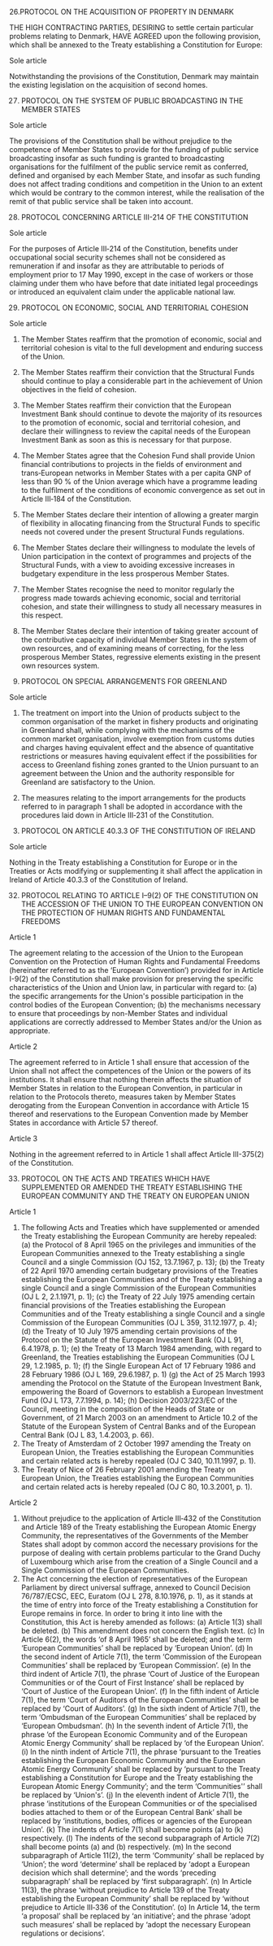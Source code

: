 26.PROTOCOL ON THE ACQUISITION OF PROPERTY IN DENMARK 

THE HIGH CONTRACTING PARTIES,
DESIRING to settle certain particular problems relating to Denmark,
HAVE AGREED upon the following provision, which shall be annexed to the Treaty establishing a Constitution for
Europe:

Sole article

Notwithstanding the provisions of the Constitution, Denmark may maintain the existing legislation
on the acquisition of second homes.

27. PROTOCOL ON THE SYSTEM OF PUBLIC BROADCASTING IN THE MEMBER STATES

<!-- THE HIGH CONTRACTING PARTIES,
CONSIDERING that the system of public broadcasting in the Member States is directly related to the democratic, social
and cultural needs of each society and to the need to preserve media pluralism,
HAVE AGREED UPON the following interpretative provisions, which shall be annexed to the Treaty establishing a
Constitution for Europe: -->

Sole article

The provisions of the Constitution shall be without prejudice to the competence of Member States to provide for the funding of public service broadcasting insofar as such funding is granted to
broadcasting organisations for the fulfilment of the public service remit as conferred, defined and
organised by each Member State, and insofar as such funding does not affect trading conditions and
competition in the Union to an extent which would be contrary to the common interest, while the
realisation of the remit of that public service shall be taken into account.

28. PROTOCOL CONCERNING ARTICLE III-214 OF THE CONSTITUTION

<!-- THE HIGH CONTRACTING PARTIES,
HAVE AGREED upon the following provision, which shall be annexed to the Treaty establishing a Constitution for
Europe: -->

Sole article

For the purposes of Article III‑214 of the Constitution, benefits under occupational social security
schemes shall not be considered as remuneration if and insofar as they are attributable to periods of
employment prior to 17 May 1990, except in the case of workers or those claiming under them who
have before that date initiated legal proceedings or introduced an equivalent claim under the
applicable national law.

29. PROTOCOL ON ECONOMIC, SOCIAL AND TERRITORIAL COHESION

<!-- THE HIGH CONTRACTING PARTIES,
RECALLING that Article I‑3 of the Constitution includes the objective of promoting economic, social and territorial
cohesion and solidarity between Member States and that the said cohesion figures among the areas of shared
competence of the Union listed in Article I‑14(2)(c) of the Constitution;
RECALLING that the provisions of Section 3 of Chapter III of Title III of Part III of the Constitution, on economic, social
and territorial cohesion as a whole provide the legal basis for consolidating and further developing the Union's action in
this field, including the creation of a fund;
RECALLING that Article III‑223 of the Constitution envisages setting up a Cohesion Fund;
NOTING that the European Investment Bank is lending large and increasing amounts for the benefit of the poorer
regions;
NOTING the desire for greater flexibility in the arrangements for allocations from the Structural Funds;
NOTING the desire for modulation of the levels of Union participation in programmes and projects in certain Member
States;
NOTING the proposal to take greater account of the relative prosperity of Member States in the system of own
resources,
HAVE AGREED upon the following provisions, which shall be annexed to the Treaty establishing a Constitution for
Europe: -->

Sole article

1. The Member States reaffirm that the promotion of economic, social and territorial cohesion is vital to the full development and enduring success of the Union.
2. The Member States reaffirm their conviction that the Structural Funds should continue to play a
considerable part in the achievement of Union objectives in the field of cohesion.
3. The Member States reaffirm their conviction that the European Investment Bank should
continue to devote the majority of its resources to the promotion of economic, social and territorial
cohesion, and declare their willingness to review the capital needs of the European Investment Bank
as soon as this is necessary for that purpose.
4. The Member States agree that the Cohesion Fund shall provide Union financial contributions to
projects in the fields of environment and trans‑European networks in Member States with a per
capita GNP of less than 90 % of the Union average which have a programme leading to the fulfilment
of the conditions of economic convergence as set out in Article III‑184 of the Constitution.
5. The Member States declare their intention of allowing a greater margin of flexibility in allocating
financing from the Structural Funds to specific needs not covered under the present Structural Funds
regulations.
6. The Member States declare their willingness to modulate the levels of Union participation in the
context of programmes and projects of the Structural Funds, with a view to avoiding excessive
increases in budgetary expenditure in the less prosperous Member States.
7. The Member States recognise the need to monitor regularly the progress made towards achieving
economic, social and territorial cohesion, and state their willingness to study all necessary measures
in this respect.
8. The Member States declare their intention of taking greater account of the contributive capacity
of individual Member States in the system of own resources, and of examining means of correcting,
for the less prosperous Member States, regressive elements existing in the present own resources
system.


30. PROTOCOL ON SPECIAL ARRANGEMENTS FOR GREENLAND

<!-- THE HIGH CONTRACTING PARTIES,
HAVE AGREED upon the following provisions, which shall be annexed to the Treaty establishing a Constitution for
Europe: -->

Sole article

1. The treatment on import into the Union of products subject to the common organisation of the market in fishery products and originating in Greenland shall, while complying with the mechanisms of the common market organisation, involve exemption from customs duties and charges having equivalent effect and the absence of quantitative restrictions or measures having equivalent effect if the possibilities for access to Greenland fishing zones granted to the Union pursuant to an agreement between the Union and the authority responsible for Greenland are satisfactory to the Union.

2. The measures relating to the import arrangements for the products referred to in paragraph 1
shall be adopted in accordance with the procedures laid down in Article III‑231 of the Constitution.


31. PROTOCOL ON ARTICLE 40.3.3 OF THE CONSTITUTION OF IRELAND

<!-- THE HIGH CONTRACTING PARTIES
HAVE AGREED upon the following provision, which shall be annexed to the Treaty establishing a Constitution for
Europe and to the Treaty establishing the European Atomic Energy Community: -->

Sole article

Nothing in the Treaty establishing a Constitution for Europe or in the Treaties or Acts modifying or
supplementing it shall affect the application in Ireland of Article 40.3.3 of the Constitution of
Ireland.

32. PROTOCOL RELATING TO ARTICLE I–9(2) OF THE CONSTITUTION ON THE ACCESSION
OF THE UNION TO THE EUROPEAN CONVENTION ON THE PROTECTION OF HUMAN RIGHTS
AND FUNDAMENTAL FREEDOMS

<!-- THE HIGH CONTRACTING PARTIES
HAVE AGREED on the following provisions, which shall be annexed to the Treaty establishing a Constitution for
Europe: -->

Article 1

The agreement relating to the accession of the Union to the European Convention on the Protection
of Human Rights and Fundamental Freedoms (hereinafter referred to as the ‘European Convention’)
provided for in Article I-9(2) of the Constitution shall make provision for preserving the specific
characteristics of the Union and Union law, in particular with regard to:
(a) the specific arrangements for the Union's possible participation in the control bodies of the
European Convention;
(b) the mechanisms necessary to ensure that proceedings by non-Member States and individual
applications are correctly addressed to Member States and/or the Union as appropriate.

Article 2

The agreement referred to in Article 1 shall ensure that accession of the Union shall not affect the
competences of the Union or the powers of its institutions. It shall ensure that nothing therein affects
the situation of Member States in relation to the European Convention, in particular in relation to the
Protocols thereto, measures taken by Member States derogating from the European Convention in
accordance with Article 15 thereof and reservations to the European Convention made by Member
States in accordance with Article 57 thereof.

Article 3

Nothing in the agreement referred to in Article 1 shall affect Article III-375(2) of the Constitution.

33. PROTOCOL ON THE ACTS AND TREATIES WHICH HAVE SUPPLEMENTED OR AMENDED THE TREATY ESTABLISHING THE EUROPEAN COMMUNITY AND THE TREATY ON EUROPEAN UNION

<!-- THE HIGH CONTRACTING PARTIES,
WHEREAS Article IV-437(1) of the Constitution repeals the Treaty establishing the European Community and the
Treaty on European Union and the Acts and Treaties which have supplemented or amended them;
WHEREAS a list should be drawn up of the acts and treaties referred to in Article IV-437(1);
WHEREAS the substance of Article 9(7) of the Treaty of Amsterdam should be incorporated;
RECALLING that the Act of 20 September 1976 concerning the election of representatives of the European Parliament
by direct universal suffrage is to remain in force,
HAVE AGREED upon the following provisions, which are annexed to the Treaty establishing a Constitution for Europe
and to the Treaty establishing the European Atomic Energy Community: -->

Article 1
1. The following Acts and Treaties which have supplemented or amended the Treaty establishing
the European Community are hereby repealed:
(a) the Protocol of 8 April 1965 on the privileges and immunities of the European Communities
annexed to the Treaty establishing a single Council and a single Commission (OJ 152, 13.7.1967,
p. 13);
(b) the Treaty of 22 April 1970 amending certain budgetary provisions of the Treaties establishing
the European Communities and of the Treaty establishing a single Council and a single
Commission of the European Communities (OJ L 2, 2.1.1971, p. 1);
(c) the Treaty of 22 July 1975 amending certain financial provisions of the Treaties establishing the
European Communities and of the Treaty establishing a single Council and a single Commission
of the European Communities (OJ L 359, 31.12.1977, p. 4);
(d) the Treaty of 10 July 1975 amending certain provisions of the Protocol on the Statute of the
European Investment Bank (OJ L 91, 6.4.1978, p. 1);
(e) the Treaty of 13 March 1984 amending, with regard to Greenland, the Treaties establishing the
European Communities (OJ L 29, 1.2.1985, p. 1);
(f) the Single European Act of 17 February 1986 and 28 February 1986 (OJ L 169, 29.6.1987, p. 1)
(g) the Act of 25 March 1993 amending the Protocol on the Statute of the European Investment
Bank, empowering the Board of Governors to establish a European Investment Fund (OJ L 173,
7.7.1994, p. 14);
(h) Decision 2003/223/EC of the Council, meeting in the composition of the Heads of State or
Government, of 21 March 2003 on an amendment to Article 10.2 of the Statute of the European
System of Central Banks and of the European Central Bank (OJ L 83, 1.4.2003, p. 66).
2. The Treaty of Amsterdam of 2 October 1997 amending the Treaty on European Union, the
Treaties establishing the European Communities and certain related acts is hereby repealed (OJ C 340,
10.11.1997, p. 1).
3. The Treaty of Nice of 26 February 2001 amending the Treaty on European Union, the Treaties
establishing the European Communities and certain related acts is hereby repealed (OJ C 80,
10.3.2001, p. 1).

Article 2
1. Without prejudice to the application of Article III‑432 of the Constitution and Article 189 of
the Treaty establishing the European Atomic Energy Community, the representatives of the
Governments of the Member States shall adopt by common accord the necessary provisions for the
purpose of dealing with certain problems particular to the Grand Duchy of Luxembourg which arise
from the creation of a Single Council and a Single Commission of the European Communities.
2. The Act concerning the election of representatives of the European Parliament by direct universal
suffrage, annexed to Council Decision 76/787/ECSC, EEC, Euratom (OJ L 278, 8.10.1976, p. 1), as it
stands at the time of entry into force of the Treaty establishing a Constitution for Europe remains in
force. In order to bring it into line with the Constitution, this Act is hereby amended as follows:
(a) Article 1(3) shall be deleted.
(b) This amendment does not concern the English text.
(c) In Article 6(2), the words ‘of 8 April 1965’ shall be deleted; and the term ‘European Communities’
shall be replaced by ‘European Union’.
(d) In the second indent of Article 7(1), the term ‘Commission of the European Communities’ shall
be replaced by ‘European Commission’.
(e) In the third indent of Article 7(1), the phrase ‘Court of Justice of the European Communities or of
the Court of First Instance’ shall be replaced by ‘Court of Justice of the European Union’.
(f) In the fifth indent of Article 7(1), the term ‘Court of Auditors of the European Communities’ shall
be replaced by ‘Court of Auditors’.
(g) In the sixth indent of Article 7(1), the term ‘Ombudsman of the European Communities’ shall be
replaced by ‘European Ombudsman’.
(h) In the seventh indent of Article 7(1), the phrase ‘of the European Economic Community and of
the European Atomic Energy Community’ shall be replaced by ‘of the European Union’.
(i) In the ninth indent of Article 7(1), the phrase ‘pursuant to the Treaties establishing the European
Economic Community and the European Atomic Energy Community’ shall be replaced by
‘pursuant to the Treaty establishing a Constitution for Europe and the Treaty establishing the
European Atomic Energy Community’; and the term ‘Communities'’ shall be replaced by
‘Union's’.
(j) In the eleventh indent of Article 7(1), the phrase ‘institutions of the European Communities or of
the specialised bodies attached to them or of the European Central Bank’ shall be replaced by
‘institutions, bodies, offices or agencies of the European Union’.
(k) The indents of Article 7(1) shall become points (a) to (k) respectively.
(l) The indents of the second subparagraph of Article 7(2) shall become points (a) and (b)
respectively.
(m) In the second subparagraph of Article 11(2), the term ‘Community’ shall be replaced by ‘Union’;
the word ‘determine’ shall be replaced by ‘adopt a European decision which shall determine’; and
the words ‘preceding subparagraph’ shall be replaced by ‘first subparagraph’.
(n) In Article 11(3), the phrase ‘without prejudice to Article 139 of the Treaty establishing the
European Community’ shall be replaced by ‘without prejudice to Article III‑336 of the
Constitution’.
(o) In Article 14, the term ‘a proposal’ shall be replaced by ‘an initiative’; and the phrase ‘adopt such
measures’ shall be replaced by ‘adopt the necessary European regulations or decisions’.

